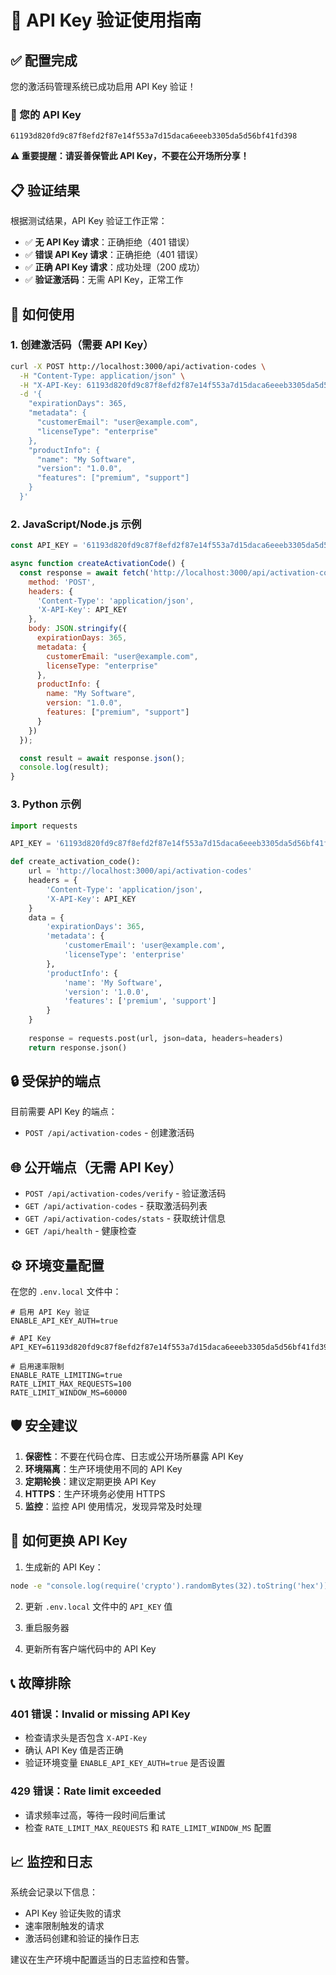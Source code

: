 # 🔑 API Key 验证使用指南

## ✅ 配置完成

您的激活码管理系统已成功启用 API Key 验证！

### 🔐 您的 API Key
```
61193d820fd9c87f8efd2f87e14f553a7d15daca6eeeb3305da5d56bf41fd398
```

**⚠️ 重要提醒：请妥善保管此 API Key，不要在公开场所分享！**

## 📋 验证结果

根据测试结果，API Key 验证工作正常：

- ✅ **无 API Key 请求**：正确拒绝（401 错误）
- ✅ **错误 API Key 请求**：正确拒绝（401 错误）  
- ✅ **正确 API Key 请求**：成功处理（200 成功）
- ✅ **验证激活码**：无需 API Key，正常工作

## 🚀 如何使用

### 1. 创建激活码（需要 API Key）

```bash
curl -X POST http://localhost:3000/api/activation-codes \
  -H "Content-Type: application/json" \
  -H "X-API-Key: 61193d820fd9c87f8efd2f87e14f553a7d15daca6eeeb3305da5d56bf41fd398" \
  -d '{
    "expirationDays": 365,
    "metadata": {
      "customerEmail": "user@example.com",
      "licenseType": "enterprise"
    },
    "productInfo": {
      "name": "My Software",
      "version": "1.0.0",
      "features": ["premium", "support"]
    }
  }'
```

### 2. JavaScript/Node.js 示例

```javascript
const API_KEY = '61193d820fd9c87f8efd2f87e14f553a7d15daca6eeeb3305da5d56bf41fd398';

async function createActivationCode() {
  const response = await fetch('http://localhost:3000/api/activation-codes', {
    method: 'POST',
    headers: {
      'Content-Type': 'application/json',
      'X-API-Key': API_KEY
    },
    body: JSON.stringify({
      expirationDays: 365,
      metadata: {
        customerEmail: "user@example.com",
        licenseType: "enterprise"
      },
      productInfo: {
        name: "My Software",
        version: "1.0.0",
        features: ["premium", "support"]
      }
    })
  });

  const result = await response.json();
  console.log(result);
}
```

### 3. Python 示例

```python
import requests

API_KEY = '61193d820fd9c87f8efd2f87e14f553a7d15daca6eeeb3305da5d56bf41fd398'

def create_activation_code():
    url = 'http://localhost:3000/api/activation-codes'
    headers = {
        'Content-Type': 'application/json',
        'X-API-Key': API_KEY
    }
    data = {
        'expirationDays': 365,
        'metadata': {
            'customerEmail': 'user@example.com',
            'licenseType': 'enterprise'
        },
        'productInfo': {
            'name': 'My Software',
            'version': '1.0.0',
            'features': ['premium', 'support']
        }
    }
    
    response = requests.post(url, json=data, headers=headers)
    return response.json()
```

## 🔒 受保护的端点

目前需要 API Key 的端点：

- `POST /api/activation-codes` - 创建激活码

## 🌐 公开端点（无需 API Key）

- `POST /api/activation-codes/verify` - 验证激活码
- `GET /api/activation-codes` - 获取激活码列表
- `GET /api/activation-codes/stats` - 获取统计信息
- `GET /api/health` - 健康检查

## ⚙️ 环境变量配置

在您的 `.env.local` 文件中：

```env
# 启用 API Key 验证
ENABLE_API_KEY_AUTH=true

# API Key
API_KEY=61193d820fd9c87f8efd2f87e14f553a7d15daca6eeeb3305da5d56bf41fd398

# 启用速率限制
ENABLE_RATE_LIMITING=true
RATE_LIMIT_MAX_REQUESTS=100
RATE_LIMIT_WINDOW_MS=60000
```

## 🛡️ 安全建议

1. **保密性**：不要在代码仓库、日志或公开场所暴露 API Key
2. **环境隔离**：生产环境使用不同的 API Key
3. **定期轮换**：建议定期更换 API Key
4. **HTTPS**：生产环境务必使用 HTTPS
5. **监控**：监控 API 使用情况，发现异常及时处理

## 🔄 如何更换 API Key

1. 生成新的 API Key：
```bash
node -e "console.log(require('crypto').randomBytes(32).toString('hex'))"
```

2. 更新 `.env.local` 文件中的 `API_KEY` 值

3. 重启服务器

4. 更新所有客户端代码中的 API Key

## 📞 故障排除

### 401 错误：Invalid or missing API Key
- 检查请求头是否包含 `X-API-Key`
- 确认 API Key 值是否正确
- 验证环境变量 `ENABLE_API_KEY_AUTH=true` 是否设置

### 429 错误：Rate limit exceeded
- 请求频率过高，等待一段时间后重试
- 检查 `RATE_LIMIT_MAX_REQUESTS` 和 `RATE_LIMIT_WINDOW_MS` 配置

## 📈 监控和日志

系统会记录以下信息：
- API Key 验证失败的请求
- 速率限制触发的请求
- 激活码创建和验证的操作日志

建议在生产环境中配置适当的日志监控和告警。
